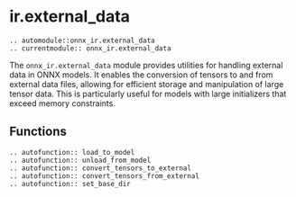 # ir.external_data

```{eval-rst}
.. automodule::onnx_ir.external_data
.. currentmodule:: onnx_ir.external_data
```

The `onnx_ir.external_data` module provides utilities for handling external data in ONNX models. It enables the conversion of tensors to and from external data files, allowing for efficient storage and manipulation of large tensor data. This is particularly useful for models with large initializers that exceed memory constraints.

## Functions

```{eval-rst}
.. autofunction:: load_to_model
.. autofunction:: unload_from_model
.. autofunction:: convert_tensors_to_external
.. autofunction:: convert_tensors_from_external
.. autofunction:: set_base_dir
```

<!-- TODO: Create examples -->

